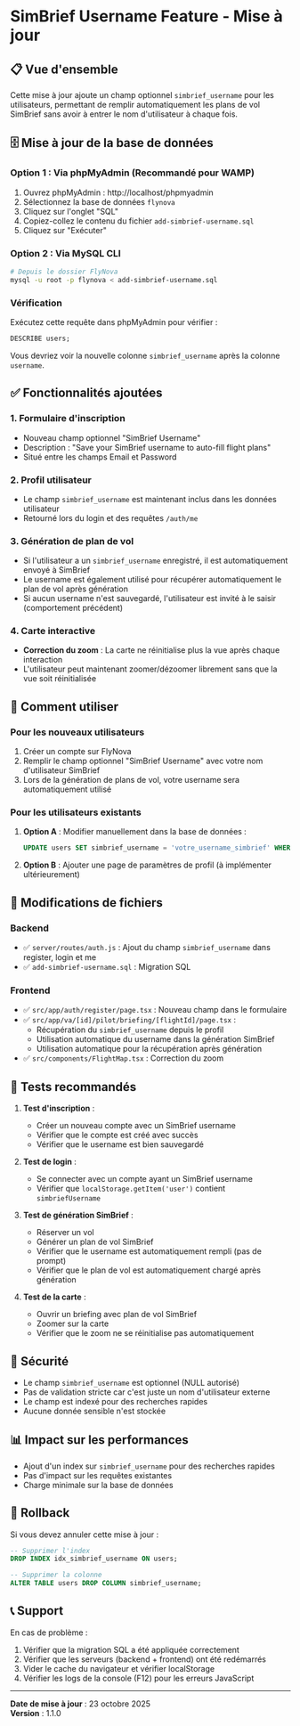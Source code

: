 # SimBrief Username Feature - Mise à jour

## 📋 Vue d'ensemble

Cette mise à jour ajoute un champ optionnel `simbrief_username` pour les utilisateurs, permettant de remplir automatiquement les plans de vol SimBrief sans avoir à entrer le nom d'utilisateur à chaque fois.

## 🗄️ Mise à jour de la base de données

### Option 1 : Via phpMyAdmin (Recommandé pour WAMP)

1. Ouvrez phpMyAdmin : http://localhost/phpmyadmin
2. Sélectionnez la base de données `flynova`
3. Cliquez sur l'onglet "SQL"
4. Copiez-collez le contenu du fichier `add-simbrief-username.sql`
5. Cliquez sur "Exécuter"

### Option 2 : Via MySQL CLI

```bash
# Depuis le dossier FlyNova
mysql -u root -p flynova < add-simbrief-username.sql
```

### Vérification

Exécutez cette requête dans phpMyAdmin pour vérifier :

```sql
DESCRIBE users;
```

Vous devriez voir la nouvelle colonne `simbrief_username` après la colonne `username`.

## ✅ Fonctionnalités ajoutées

### 1. Formulaire d'inscription
- Nouveau champ optionnel "SimBrief Username"
- Description : "Save your SimBrief username to auto-fill flight plans"
- Situé entre les champs Email et Password

### 2. Profil utilisateur
- Le champ `simbrief_username` est maintenant inclus dans les données utilisateur
- Retourné lors du login et des requêtes `/auth/me`

### 3. Génération de plan de vol
- Si l'utilisateur a un `simbrief_username` enregistré, il est automatiquement envoyé à SimBrief
- Le username est également utilisé pour récupérer automatiquement le plan de vol après génération
- Si aucun username n'est sauvegardé, l'utilisateur est invité à le saisir (comportement précédent)

### 4. Carte interactive
- **Correction du zoom** : La carte ne réinitialise plus la vue après chaque interaction
- L'utilisateur peut maintenant zoomer/dézoomer librement sans que la vue soit réinitialisée

## 🚀 Comment utiliser

### Pour les nouveaux utilisateurs
1. Créer un compte sur FlyNova
2. Remplir le champ optionnel "SimBrief Username" avec votre nom d'utilisateur SimBrief
3. Lors de la génération de plans de vol, votre username sera automatiquement utilisé

### Pour les utilisateurs existants
1. **Option A** : Modifier manuellement dans la base de données :
   ```sql
   UPDATE users SET simbrief_username = 'votre_username_simbrief' WHERE email = 'votre@email.com';
   ```

2. **Option B** : Ajouter une page de paramètres de profil (à implémenter ultérieurement)

## 📝 Modifications de fichiers

### Backend
- ✅ `server/routes/auth.js` : Ajout du champ `simbrief_username` dans register, login et me
- ✅ `add-simbrief-username.sql` : Migration SQL

### Frontend
- ✅ `src/app/auth/register/page.tsx` : Nouveau champ dans le formulaire
- ✅ `src/app/va/[id]/pilot/briefing/[flightId]/page.tsx` : 
  - Récupération du `simbrief_username` depuis le profil
  - Utilisation automatique du username dans la génération SimBrief
  - Utilisation automatique pour la récupération après génération
- ✅ `src/components/FlightMap.tsx` : Correction du zoom

## 🔧 Tests recommandés

1. **Test d'inscription** :
   - Créer un nouveau compte avec un SimBrief username
   - Vérifier que le compte est créé avec succès
   - Vérifier que le username est bien sauvegardé

2. **Test de login** :
   - Se connecter avec un compte ayant un SimBrief username
   - Vérifier que `localStorage.getItem('user')` contient `simbriefUsername`

3. **Test de génération SimBrief** :
   - Réserver un vol
   - Générer un plan de vol SimBrief
   - Vérifier que le username est automatiquement rempli (pas de prompt)
   - Vérifier que le plan de vol est automatiquement chargé après génération

4. **Test de la carte** :
   - Ouvrir un briefing avec plan de vol SimBrief
   - Zoomer sur la carte
   - Vérifier que le zoom ne se réinitialise pas automatiquement

## 🔐 Sécurité

- Le champ `simbrief_username` est optionnel (NULL autorisé)
- Pas de validation stricte car c'est juste un nom d'utilisateur externe
- Le champ est indexé pour des recherches rapides
- Aucune donnée sensible n'est stockée

## 📊 Impact sur les performances

- Ajout d'un index sur `simbrief_username` pour des recherches rapides
- Pas d'impact sur les requêtes existantes
- Charge minimale sur la base de données

## 🚨 Rollback

Si vous devez annuler cette mise à jour :

```sql
-- Supprimer l'index
DROP INDEX idx_simbrief_username ON users;

-- Supprimer la colonne
ALTER TABLE users DROP COLUMN simbrief_username;
```

## 📞 Support

En cas de problème :
1. Vérifier que la migration SQL a été appliquée correctement
2. Vérifier que les serveurs (backend + frontend) ont été redémarrés
3. Vider le cache du navigateur et vérifier localStorage
4. Vérifier les logs de la console (F12) pour les erreurs JavaScript

---

**Date de mise à jour** : 23 octobre 2025  
**Version** : 1.1.0
